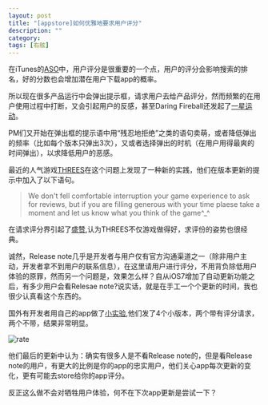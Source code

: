 ```yaml
---
layout: post
title: "[appstore]如何优雅地要求用户评分"
description: ""
category: 
tags: [右舷]
---
```


在iTunes的[ASO](http://starb.me/2013/12/25/aso-cheat-sheet/)中，用户评分是很重要的一个点，用户的评分会影响搜索的排名，好的分数也会增加潜在用户下载app的概率。

所以现在很多产品运行中会弹出提示框，请求用户去给产品评分，然而频繁的在用户使用过程中打断，又会引起用户的反感，甚至Daring Fireball还发起了[一星运动](http://daringfireball.net/linked/2013/12/05/eff-your-review)。

PM们又开始在弹出框的提示语中用“残忍地拒绝”之类的语句卖萌，或者降低弹出的频率（比如每个版本只弹出3次），又或者选择弹出的时机（在用户用得最爽的时间弹出），以求降低用户的恶感。

最近的人气游戏[THREES](https://itunes.apple.com/cn/app/threes!/id779157948?l=en&mt=8)在这个问题上发现了一种新的实践，他们在版本更新的提示中加入了以下语句。

> We don't fell comfortable interruption your game experience to ask for reviews, but if you are filling generous with your time plaese take a moment and let us know what you think of the game^_^

在请求评分界引起了[盛赞](http://daringfireball.net/linked/2014/02/26/threes-rating),认为THREES不仅游戏做得好，求评份的姿势也很经典。

诚然，Release note几乎是开发者与用户仅有官方沟通渠道之一（除非用户主动，开发者拿不到用户的联系信息），在这里请用户进行评分，不用背负除低用户体验的原罪，然而另一个问题是，效果怎么样？自从iOS7增加了自动更新功能之后，有多少用户会看Relesae note?说实话，就是在手工一个个更新的时间，我也很少认真看这个东西的。

国外有开发者用自己的app做了[小实验](http://blog.supertop.co/post/77962740329/the-effective-way-to-ask-for-an-app-review),他们发了4个小版本，两个带有评分请求，两个不带，结果非常明显。

![rate](http://interbbs.b0.upaiyun.com/rate.png)

他们最后的更新中认为：确实有很多人是不看Release note的，但是看Release note的用户，有更大的比例是你的app的忠实用户，他们关心app每次更新的变化，更有可能去store给你的app评分。

反正这么做不会对牺牲用户体验，何不在下次app更新是尝试一下？



